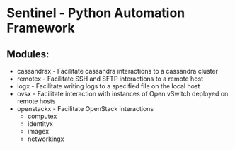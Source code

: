 # Sentinel - Python Automation Framework

## Modules:
* cassandrax - Facilitate cassandra interactions to a cassandra cluster
* remotex - Facilitate SSH and SFTP interactions to a remote host
* logx - Facilitate writing logs to a specified file on the local host
* ovsx - Facilitate interaction with instances of Open vSwitch deployed on remote hosts
* openstackx - Facilitate OpenStack interactions
    * computex
    * identityx
    * imagex
    * networkingx

